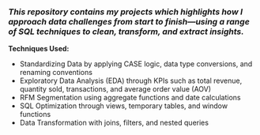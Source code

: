 ### *This repository contains my projects which highlights how I approach data challenges from start to finish—using a range of SQL techniques to clean, transform, and extract insights.*

**Techniques Used:**

- Standardizing Data by applying CASE logic, data type conversions, and renaming conventions
- Exploratory Data Analysis (EDA) through KPIs such as total revenue, quantity sold, transactions, and average order value (AOV)
- RFM Segmentation using aggregate functions and date calculations
- SQL Optimization through views, temporary tables, and window functions
- Data Transformation with joins, filters, and nested queries
